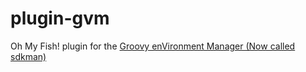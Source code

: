 # plugin-gvm

Oh My Fish! plugin for the [Groovy enVironment Manager (Now called sdkman)](https://github.com/sdkman/sdkman-cli)
